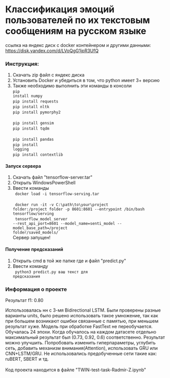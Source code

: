 # Классификация эмоций пользователей по их текстовым сообщениям на русском языке <br>

ссылка на яндекс диск с docker контейнером и другими данными: https://disk.yandex.com/d/LVoQgG1jpR3UfQ

### Инструкция:

1. Скачать zip файл с яндекс диска
2. Установить Docker и убедиться в том, что python имеет 3+ версию
3. Также необходимо выполнить эти команды в консоли <br>
  <code>pip install numpy </code><br>
  <code>pip install requests </code><br>
  <code>pip install nltk </code><br>
  <code>pip install pymorphy2 </code><br>
  <code>pip install gensim </code><br>
  <code>pip install tqdm </code><br>
  <code>pip install pandas </code><br>
  <code>pip install logging </code><br>
  <code>pip install contextlib </code><br>


#### Запуск сервера
1. Скачать файл "tensorflow-server.tar" 
2. Открыть WindowsPowerShell
3. Ввести команды <br>
  <code> docker load -i tensorflow-serving.tar </code> <br>
  <code> docker run -it -v C:\path\to\your\project folder:/project folder -p 8601:8601 --entrypoint /bin/bash tensorflow/serving </code> <br>
  <code> tensorflow_model_server --rest_api_port=8601 --model_name=senti_model --model_base_path=/project folder/saved_models/ </code> <br>
Сервер запущен!

#### Получение предсказаний
1. Открыть cmd в той же папке где и файл "predict.py"
2. Ввести команду <br> 
  <code> python3 predict.py ваш текст для предсказания </code> <br>
  
### Информация о проекте

Результат f1: 0.80

Использовалась нн с 3-мя Bidirectional LSTM.
Были проверены разные варианты units, было решено использовать такое умножение, так как при большем возникают ошибки связанные с памятью, при меньшем результат хуже. Модель при обработке FastText не переобучается. Обучалась 24 эпохи. Когда обучалось на каждом датасете отдельно максимальный результат был (0.73, 0.92, 0.6) соответственно. Результат можно улучшить. Попробовать изменить гиперпараметры, углубить сеть, добавить механизм внимания(Attention), использовать GRU или CNN+LSTM/GRU. Не использовались предобученные сети такие как: ruBERT, SBERT и тд.
<br>
<br>
Код проекта находится в файле "TWIN-test-task-Radmir-Z.ipynb"




